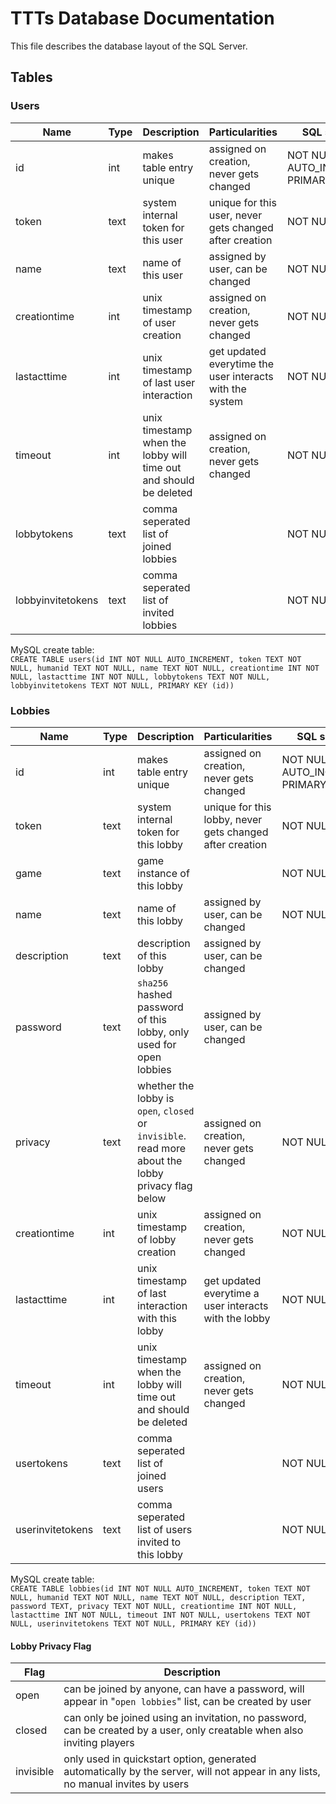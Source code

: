 # TTTs Database Documentation

This file describes the database layout of the SQL Server.

## Tables

### Users

Name | Type | Description | Particularities | SQL specific
---- | ---- | ----------- | --------------- | ------------
id | int | makes table entry unique | assigned on creation, never gets changed | NOT NULL AUTO_INCREMENT PRIMARY KEY
token | text | system internal token for this user | unique for this user, never gets changed after creation | NOT NULL
name | text | name of this user | assigned by user, can be changed | NOT NULL
creationtime | int | unix timestamp of user creation | assigned on creation, never gets changed |  NOT NULL
lastacttime | int | unix timestamp of last user interaction | get updated everytime the user interacts with the system | NOT NULL
timeout | int | unix timestamp when the lobby will time out and should be deleted | assigned on creation, never gets changed | NOT NULL
lobbytokens | text | comma seperated list of joined lobbies | | NOT NULL
lobbyinvitetokens | text | comma seperated list of invited lobbies | | NOT NULL

MySQL create table:  
`CREATE TABLE users(id INT NOT NULL AUTO_INCREMENT, token TEXT NOT NULL, humanid TEXT NOT NULL, name TEXT NOT NULL, creationtime INT NOT NULL, lastacttime INT NOT NULL, lobbytokens TEXT NOT NULL, lobbyinvitetokens TEXT NOT NULL, PRIMARY KEY (id))`

### Lobbies

Name | Type | Description | Particularities | SQL specific
---- | ---- | ----------- | --------------- | ------------
id | int | makes table entry unique | assigned on creation, never gets changed | NOT NULL AUTO_INCREMENT PRIMARY KEY
token | text | system internal token for this lobby | unique for this lobby, never gets changed after creation | NOT NULL
game | text | game instance of this lobby | | NOT NULL
name | text | name of this lobby | assigned by user, can be changed | NOT NULL
description | text | description of this lobby | assigned by user, can be changed | 
password | text | `sha256` hashed password of this lobby, only used for open lobbies | assigned by user, can be changed | 
privacy | text | whether the lobby is `open`, `closed` or `invisible`. read more about the lobby privacy flag below | assigned on creation, never gets changed | NOT NULL
creationtime | int | unix timestamp of lobby creation | assigned on creation, never gets changed |  NOT NULL
lastacttime | int | unix timestamp of last interaction with this lobby | get updated everytime a user interacts with the lobby | NOT NULL
timeout | int | unix timestamp when the lobby will time out and should be deleted | assigned on creation, never gets changed | NOT NULL
usertokens | text | comma seperated list of joined users | | NOT NULL
userinvitetokens | text | comma seperated list of users invited to this lobby | | NOT NULL

MySQL create table:  
`CREATE TABLE lobbies(id INT NOT NULL AUTO_INCREMENT, token TEXT NOT NULL, humanid TEXT NOT NULL, name TEXT NOT NULL, description TEXT, password TEXT, privacy TEXT NOT NULL, creationtime INT NOT NULL, lastacttime INT NOT NULL, timeout INT NOT NULL, usertokens TEXT NOT NULL, userinvitetokens TEXT NOT NULL, PRIMARY KEY (id))`

#### Lobby Privacy Flag

Flag | Description
---- | -----------
open | can be joined by anyone, can have a password, will appear in "`open lobbies`" list, can be created by user
closed | can only be joined using an invitation, no password, can be created by a user, only creatable when also inviting players
invisible | only used in quickstart option, generated automatically by the server, will not appear in any lists, no manual invites by users